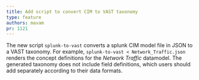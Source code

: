 ```yaml
---
title: Add script to convert CIM to VAST taxonomy
type: feature
authors: mavam
pr: 1121
---
```


The new script `splunk-to-vast` converts a splunk CIM model file in JSON to a
VAST taxonomy. For example, `splunk-to-vast < Network_Traffic.json` renders the
concept definitions for the *Network Traffic* datamodel. The generated taxonomy
does not include field definitions, which users should add separately according
to their data formats.

